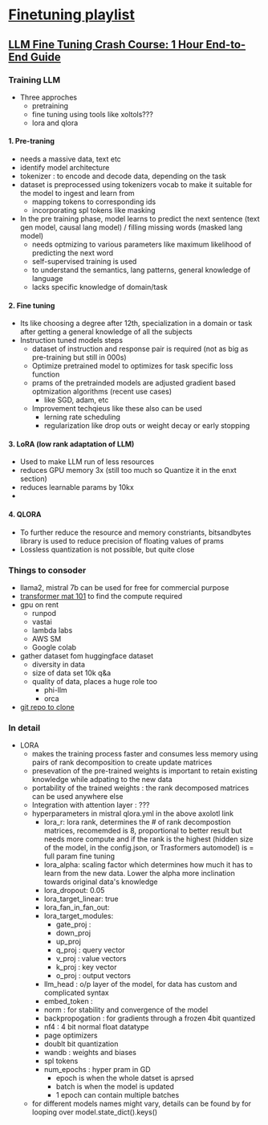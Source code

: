 # [Finetuning playlist](https://www.youtube.com/playlist?list=PLrLEqwuz-mRIEtuUEN8sse2XyksKNN4Om)

## [LLM Fine Tuning Crash Course: 1 Hour End-to-End Guide](https://youtu.be/mrKuDK9dGlg?list=PLrLEqwuz-mRIEtuUEN8sse2XyksKNN4Om)

### Training LLM
- Three approches
    - pretraining
    - fine tuning using tools like xoltols???
    - lora and qlora
#### 1. Pre-traning
- needs a massive data, text etc
- identify model architecture
- tokenizer : to encode and decode data, depending on the task
- dataset is preprocessed using tokenizers vocab to make it suitable for the model to ingest and learn from
    - mapping tokens to corresponding ids
    - incorporating spl tokens like masking
- In the pre training phase, model learns to predict the next sentence (text gen model, causal lang model) / filling missing words (masked lang model)
    - needs optmizing to various parameters like maximum likelihood of predicting the next word
    - self-supervised training is used 
    - to understand the semantics, lang patterns, general knowledge of language
    - lacks specific knowledge of domain/task
#### 2. Fine tuning
- Its like choosing a degree after 12th, specialization in a domain or task after getting a general knowledge of all the subjects
- Instruction tuned models steps
    - dataset of instruction and response pair is required (not as big as pre-training but still in 000s)
    - Optimize pretrained model to optimizes for task specific loss function 
    - prams of the pretrainded models are adjusted gradient based optmization algorithms (recent use cases)
        - like SGD, adam, etc
    - Improvement techqieus like these also can be used
        - lerning rate scheduling
        - regularization like drop outs or weight decay or early stopping
#### 3. LoRA (low rank adaptation of LLM)
- Used to make LLM run of less resources
- reduces GPU memory 3x (still too much so Quantize it in the enxt section)
- reduces learnable params by 10kx
- 

#### 4. QLORA
- To further reduce the resource and memory constriants, bitsandbytes library is used to reduce precision of floating values of prams
- Lossless quantization is not possible, but quite close

### Things to consoder
- llama2, mistral 7b can be used for free for commercial purpose
- [transformer mat 101](https://blog.eleuther.ai/transformer-math/) to find the compute required
- gpu on rent
    - runpod
    - vastai
    - lambda labs
    - AWS SM
    - Google colab
- gather dataset fom huggingface dataset
    - diversity in data
    - size of data set 10k q&a
    - quality of data, places a huge role too
        - phi-llm
        - orca
- [git repo to clone](https://github.com/OpenAccess-AI-Collective/axolotl)

### In detail
- LORA
    - makes the training process faster and consumes less memory using pairs of rank decomposition to create update matrices
    - presevation of the pre-trained weights is important to retain existing knowledge while adpating to the new data
    - portability of the trained weights : the rank decomposed matrices can be used anywhere else
    - Integration with attention layer : ???
    - hyperparameters in mistral qlora.yml in the above axolotl link
        - lora_r: lora rank, determines the # of rank decompostion matrices, recomemded is 8, proportional to better result but needs more compute and if the rank is the highest (hidden size of the model, in the config.json, or Trasformers automodel) is = full param fine tuning
        - lora_alpha: scaling factor which determines how much it has to learn from the new data. Lower the alpha more inclination towards original data's knowledge
        - lora_dropout: 0.05
        - lora_target_linear: true
        - lora_fan_in_fan_out:
        - lora_target_modules:
            - gate_proj : 
            - down_proj
            - up_proj
            - q_proj : query vector
            - v_proj : value vectors
            - k_proj : key vector
            - o_proj : output vectors
        - llm_head :  o/p layer of the model, for data has custom and complicated syntax
        - embed_token : 
        - norm : for stability and convergence of the model 
        - backpropogation : for gradients through a frozen 4bit quantized 
        - nf4 : 4 bit normal float datatype
        - page optimizers
        - doublt bit quantization
        - wandb : weights and biases 
        - spl tokens
        - num_epochs : hyper pram in GD
            - epoch is when the whole datset is aprsed
            - batch is when the model is updated
            - 1 epoch can contain multiple batches
    - for different models names might vary, details can be found by for looping over model.state_dict().keys()